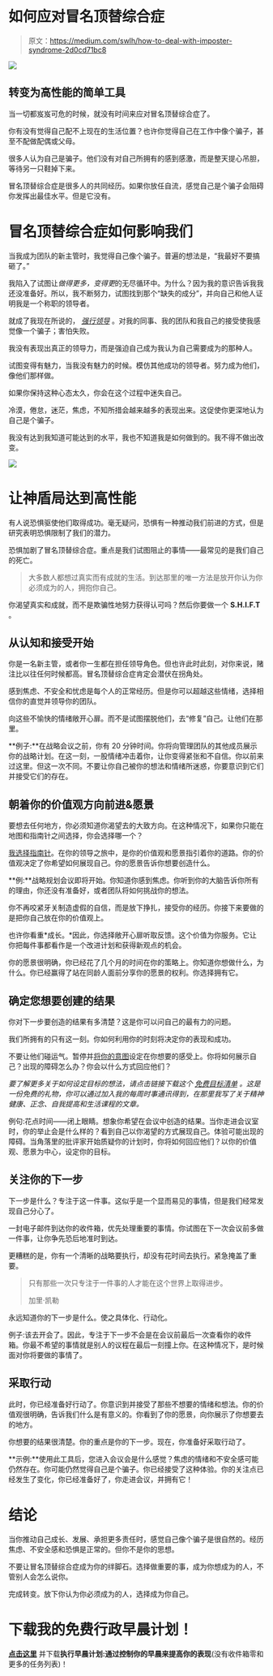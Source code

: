 # 如何应对冒名顶替综合症

> 原文：<https://medium.com/swlh/how-to-deal-with-imposter-syndrome-2d0cd71bc8>

![](img/90546d1dcda212aeb2e5fe33d4999e84.png)

## 转变为高性能的简单工具

当一切都岌岌可危的时候，就没有时间来应对冒名顶替综合症了。

你有没有觉得自己配不上现在的生活位置？也许你觉得自己在工作中像个骗子，甚至不配做配偶或父母。

很多人认为自己是骗子。他们没有对自己所拥有的感到感激，而是整天提心吊胆，等待另一只鞋掉下来。

冒名顶替综合症是很多人的共同经历。如果你放任自流，感觉自己是个骗子会阻碍你发挥出最佳水平。但是它没有。

# 冒名顶替综合症如何影响我们

当我成为团队的新主管时，我觉得自己像个骗子。普遍的想法是，“我最好不要搞砸了。”

我陷入了试图让*做得更多，变得更*的无尽循环中。为什么？因为我的意识告诉我我还没准备好。所以，我不断努力，试图找到那个“缺失的成分”，并向自己和他人证明我是一个称职的领导者。

就成了我现在所说的， [*强行领导*](https://theascent.pub/when-to-stop-pushing-and-start-living-acec3f20c1b) 。对我的同事、我的团队和我自己的接受使我感觉像一个骗子；害怕失败。

我没有表现出真正的领导力，而是强迫自己成为我认为自己需要成为的那种人。

试图变得有魅力，当我没有魅力的时候。模仿其他成功的领导者。努力成为他们，像他们那样做。

如果你保持这种心态太久，你会在这个过程中迷失自己。

冷漠，倦怠，迷茫，焦虑，不知所措会越来越多的表现出来。这促使你更深地认为自己是个骗子。

我没有达到我知道可能达到的水平，我也不知道我是如何做到的。我不得不做出改变。

![](img/25f62fc57a0d4f4c614c4373ab8bc828.png)

# 让神盾局达到高性能

有人说恐惧驱使他们取得成功。毫无疑问，恐惧有一种推动我们前进的方式，但是研究表明恐惧限制了我们的潜力。

恐惧加剧了冒名顶替综合症。重点是我们试图阻止的事情——最常见的是我们自己的死亡。

> 大多数人都想过真实而有成就的生活。到达那里的唯一方法是放开你认为你必须成为的人，拥抱你自己。

你渴望真实和成就，而不是欺骗性地努力获得认可吗？然后你要做一个 **S.H.I.F.T** 。

## **从认知和接受开始**

你是一名新主管，或者你一生都在担任领导角色。但也许此时此刻，对你来说，赌注比以往任何时候都高。冒名顶替综合症肯定会潜伏在拐角处。

感到焦虑、不安全和忧虑是每个人的正常经历。但是你可以超越这些情绪，选择相信你的直觉并领导你的团队。

向这些不愉快的情绪敞开心扉。而不是试图摆脱他们，去“修复”自己。让他们在那里。

**例子:**在战略会议之前，你有 20 分钟时间。你将向管理团队的其他成员展示你的战略计划。在这一刻，一股情绪冲击着你，让你变得紧张和不自信。你以前来过这里。但这一次不同。不要让你自己被你的想法和情绪所迷惑，你要意识到它们并接受它们的存在。

## **朝着你的价值观方向前进&愿景**

要想去任何地方，你必须知道你渴望去的大致方向。在这种情况下，如果你只能在地图和指南针之间选择，你会选择哪一个？

[我选择指南针](/live-your-life-on-purpose/your-new-years-resolutions-will-fail-if-you-don-t-do-this-first-d57c14aa11bd)。在你的领导之旅中，是你的价值观和愿景指引着你的道路。你的价值观决定了你希望如何展现自己。你的愿景告诉你想要创造什么。

**例:**战略规划会议即将开始。你知道你感到焦虑。你听到你的大脑告诉你所有的理由，你还没有准备好，或者团队将如何挑战你的想法。

你不再咬紧牙关制造虚假的自信，而是放下挣扎，接受你的经历。你接下来要做的是把你自己放在你的价值观上。

也许你看重*成长。*因此，你选择敞开心扉听取反馈。这个价值为你服务。它让你把每件事都看作是一个改进计划和获得新观点的机会。

你的愿景很明确，你已经花了几个月的时间在你的策略上。你知道你想做什么，为什么。你已经赢得了站在同龄人面前分享你的愿景的权利。你选择拥有它。

## **确定您想要创建的结果**

你对下一步要创造的结果有多清楚？这是你可以问自己的最有力的问题。

我们所拥有的只有这一刻。你如何利用你的时刻将决定你的表现和成功。

不要让他们碰运气。暂停并[将你的意图](https://zacharend.com/your-goals-depend-on-how-you-set-your-intentions/)设定在你想要的感受上。你将如何展示自己？出现的障碍怎么办？你会以什么方式回应他们？

*要了解更多关于如何设定目标的想法，请点击链接下载这个* [*免费目标清单*](https://app.convertkit.com/landing_pages/457653) *。这是一份免费的礼物，你可以通过加入我的每周时事通讯得到，在那里我写了关于精神健康、正念、自我提高和生活课程的文章。*

例句:花点时间——闭上眼睛。想象你希望在会议中创造的结果。当你走进会议室时，你的举止会是什么样的？看到自己以你渴望的方式展现自己。体验可能出现的障碍。当角落里的批评家开始质疑你的计划时，你将如何回应他们？以你的价值观、愿景为中心，设定你的目标。

## **关注你的下一步**

下一步是什么？专注于这一件事。这似乎是一个显而易见的事情，但是我们经常发现自己分心了。

一封电子邮件到达你的收件箱，优先处理重要的事情。你试图在下一次会议前多做一件事，让你争先恐后地准时到达。

更糟糕的是，你有一个清晰的战略要执行，却没有花时间去执行。紧急掩盖了重要。

> 只有那些一次只专注于一件事的人才能在这个世界上取得进步。
> 
> 加里·凯勒

永远知道你的下一步是什么。使之具体化、行动化。

例子:该去开会了。因此，专注于下一步不会是在会议前最后一次查看你的收件箱。你最不希望的事情就是别人的议程在最后一刻撞上你。在这种情况下，是时候面对你将要做的事情了。

## **采取行动**

此时，你已经准备好行动了。你意识到并接受了那些不想要的情绪和想法。你的价值观很明确，告诉我们什么是有意义的。你看到了你的愿景，向你展示了你想要去的地方。

你想要的结果很清楚。你的重点是你的下一步。现在，你准备好采取行动了。

**示例:**使用此工具后，您进入会议会是什么感觉？焦虑的情绪和不安全感可能仍然存在。你可能仍然觉得自己是个骗子。你已经接受了这种体验。你的关注点已经发生了变化，你已经准备好了，你走进会议，并拥有它！

# 结论

当你推动自己成长、发展、承担更多责任时，感觉自己像个骗子是很自然的。经历焦虑、不安全感和恐惧是正常的。但你不是你的思想。

不要让冒名顶替综合症成为你的绊脚石。选择做重要的事，成为你想成为的人，不管别人会怎么说你。

完成转变。放下你认为你必须成为的人，选择成为你自己。

# 下载我的免费行政早晨计划！

[**点击这里**](https://www.createpurpose.net/executive-morning-plan) 并下载**执行早晨计划:通过控制你的早晨来提高你的表现**(没有收件箱零和更多的任务列表)！